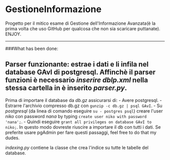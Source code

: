 # GestioneInformazione

Progetto per il mitico esame di Gestione dell'Informazione Avanzata(è la prima volta che uso GitHub per qualcosa che non sia scaricare puttanate). ENJOY.

---

###What has been done:

Parser funzionante: estrae i dati e li infila nel database GAvI di postgresql.
Affinchè il parser funzioni è necessario *inserire dblp.xml* nella stessa cartella in è inserito *parser.py*.
---
Prima di importare il database da *db.gz* assicurarsi di:
	- Avere postgresql.
	- Estrarre l'archivio compresso db.gz con `gunzip -c db.gz | psql GAvI`.
	- Su *postgresql* (da linea di comando eseguire `su - postgres psql`) creare l'user *niko* con password *nana* by typing `create user niko with password 'nana';`.
	- Quindi eseguire `grant all privileges on database GAvI to niko;`.
In questo modo dovreste riuscire a importare il db con tutti i dati. Se preferite usare pgAdmin per fare questi passaggi, feel free to do that my dudes.

*indexing.py* contiene la classe che crea l'indice su tutte le tabelle del database.
	 
